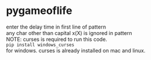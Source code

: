 # pygameoflife
enter the delay time in first line of pattern  
any char other than capital x(X) is ignored in pattern  
NOTE: curses is required to run this code.  
  ```pip install windows_curses```  
  for windows. curses is already installed on mac and linux.
